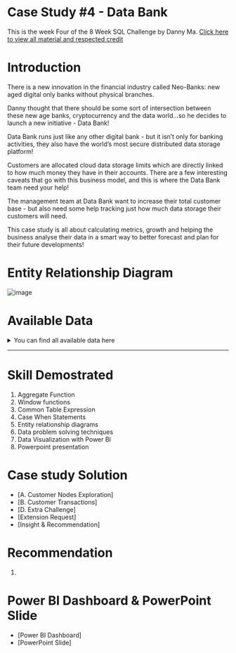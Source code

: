 #  Case Study #4 - Data Bank 

This is the week Four of the 8 Week SQL Challenge by Danny Ma. [Click here to view all material and respected credit](https://8weeksqlchallenge.com/case-study-4/)

# Introduction
There is a new innovation in the financial industry called Neo-Banks: new aged digital only banks without physical branches.

Danny thought that there should be some sort of intersection between these new age banks, cryptocurrency and the data world…so he decides to launch a new initiative - Data Bank!

Data Bank runs just like any other digital bank - but it isn’t only for banking activities, they also have the world’s most secure distributed data storage platform!

Customers are allocated cloud data storage limits which are directly linked to how much money they have in their accounts. There are a few interesting caveats that go with this business model, and this is where the Data Bank team need your help!

The management team at Data Bank want to increase their total customer base - but also need some help tracking just how much data storage their customers will need.

This case study is all about calculating metrics, growth and helping the business analyse their data in a smart way to better forecast and plan for their future developments!

# Entity Relationship Diagram
![image](https://github.com/cassitobby/SQL-challenge-Case-Study-4---Data-Bank/assets/128924056/978cfe8d-7589-4db4-abb5-d9b419c570b3)


# Available Data
<details>
<summary><b></b>You can find all available data here </b></summary>
<br>
  
**Table 1: Regions**

![image](https://github.com/cassitobby/SQL-challenge-Case-Study-4---Data-Bank/assets/128924056/b0358c48-4d5c-44d6-8788-4856375dd0b1)

**Table 2: Customer Nodes**
Below is a sample of the top 10 rows of the Cutomer Nodes table
![image](https://github.com/cassitobby/SQL-challenge-Case-Study-4---Data-Bank/assets/128924056/bd5196ce-fc73-4599-bcd5-927b6e8351aa)

**Table 3: Customer Transactions**
Below is a sample of the top 10 rows of the Cutomer Transactions table
![image](https://github.com/cassitobby/SQL-challenge-Case-Study-4---Data-Bank/assets/128924056/8e9a3193-81b3-44d4-9fd2-f30113335820)

</details>

***

# Skill Demostrated 
1. Aggregate Function
2. Window functions
3. Common Table Expression
4. Case When Statements
5. Entity relationship diagrams
6. Data problem solving techniques
7. Data Visualization with Power BI
8. Powerpoint presentation


# Case study Solution
- [A. Customer Nodes Exploration]
- [B. Customer Transactions]
- [D. Extra Challenge]
- [Extension Request]
- [Insight & Recommendation]

# Recommendation

1. 

# Power BI Dashboard & PowerPoint Slide
- [Power BI Dashboard]
- [PowerPoint Slide]

